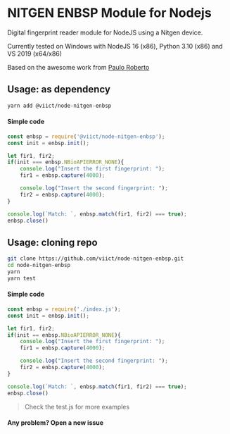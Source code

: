# NITGEN ENBSP Module for Nodejs

Digital fingerprint reader module for NodeJS using a Nitgen device.

Currently tested on Windows with NodeJS 16 (x86), Python 3.10 (x86) and VS 2019 (x64/x86)

Based on the awesome work from [Paulo Roberto](https://github.com/xxpauloxx/nodejs-nbiobsp)

## Usage: as dependency

```bash
yarn add @viict/node-nitgen-enbsp

```
#### Simple code

```javascript
const enbsp = require('@viict/node-nitgen-enbsp');
const init = enbsp.init();

let fir1, fir2;
if(init === enbsp.NBioAPIERROR_NONE){
	console.log("Insert the first fingerprint: ");
	fir1 = enbsp.capture(4000);

	console.log("Insert the second fingerprint: ");
	fir2 = enbsp.capture(4000);
}

console.log(`Match: `, enbsp.match(fir1, fir2) === true);
enbsp.close()
```

## Usage: cloning repo

```bash
git clone https://github.com/viict/node-nitgen-enbsp.git
cd node-nitgen-enbsp
yarn
yarn test
```

#### Simple code

```javascript
const enbsp = require('./index.js');
const init = enbsp.init();

let fir1, fir2;
if(init == enbsp.NBioAPIERROR_NONE){
	console.log("Insert the first fingerprint: ");
	fir1 = enbsp.capture(4000);

	console.log("Insert the second fingerprint: ");
	fir2 = enbsp.capture(4000);
}

console.log(`Match: `, enbsp.match(fir1, fir2) === true);
enbsp.close()
```

> Check the test.js for more examples

#### Any problem? Open a new issue
